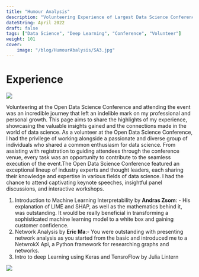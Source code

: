 ```yaml
---
title: "Humour Analysis"
description: "Volunteering Experience of Largest Data Science Conference"
dateString: April 2022
draft: false
tags: ["Data Science", "Deep Learning", "Conference", "Volunteer"]
weight: 101
cover:
    image: "/blog/HumourAbalysis/SA3.jpg"
---
```


# Experience

![](/blog/ODSC2022Day1/AI.jpeg)

Volunteering at the Open Data Science Conference and attending the event was an incredible journey that left an indelible mark on my professional and personal growth. This page aims to share the highlights of my experience, showcasing the valuable insights gained and the connections made in the world of data science. As a volunteer at the Open Data Science Conference, I had the privilege of working alongside a passionate and diverse group of individuals who shared a common enthusiasm for data science. From assisting with registration to guiding attendees through the conference venue, every task was an opportunity to contribute to the seamless execution of the event.The Open Data Science Conference featured an exceptional lineup of industry experts and thought leaders, each sharing their knowledge and expertise in various fields of data science. I had the chance to attend captivating keynote speeches, insightful panel discussions, and interactive workshops. 
1. Introduction to Machine Learning Interpretability by **Andras Zsom**: - His explanation of LIME and SHAP, as well as the mathematics behind it, was outstanding. It would be really beneficial in transforming a sophisticated machine learning model to a white box and gaining customer confidence.
2. Network Analysis by **Eric Ma**:- You were outstanding with presenting network analysis as you started from the basic and introduced me to a NetwrokX Api, a Python framework for researching graphs and networks.
3. Intro to deep Learning using Keras and TensroFlow by Julia Lintern 

![](/blog/ODSC2022Day1/ML.jpeg)